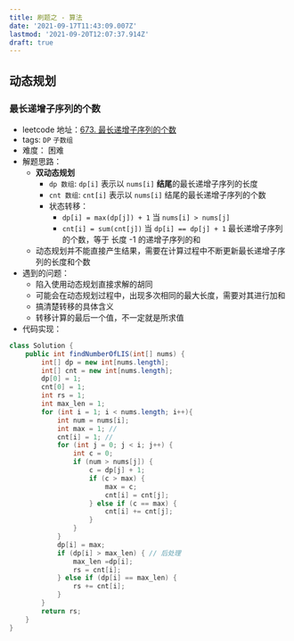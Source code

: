```yaml
---
title: 刷题之 - 算法
date: '2021-09-17T11:43:09.007Z'
lastmod: '2021-09-20T12:07:37.914Z'
draft: true
---
```


## 动态规划

### 最长递增子序列的个数

- leetcode 地址：[673. 最长递增子序列的个数](https://leetcode-cn.com/problems/number-of-longest-increasing-subsequence/)
- tags: `DP` `子数组`
- 难度： 困难
- 解题思路：
  - **双动态规划**
    - `dp 数组`: `dp[i]` 表示以 `nums[i]` **结尾**的最长递增子序列的长度
    - `cnt 数组`: `cnt[i]` 表示以 `nums[i]` 结尾的最长递增子序列的个数
    - 状态转移：
      - `dp[i] = max(dp[j]) + 1` 当 `nums[i] > nums[j]`
      - `cnt[i] = sum(cnt[j])` 当 `dp[i] == dp[j] + 1` 最长递增子序列的个数，等于 长度 -1 的递增子序列的和
  - 动态规划并不能直接产生结果，需要在计算过程中不断更新最长递增子序列的长度和个数
- 遇到的问题：
  - 陷入使用动态规划直接求解的胡同
  - 可能会在动态规划过程中，出现多次相同的最大长度，需要对其进行加和
  - 搞清楚转移的具体含义
  - 转移计算的最后一个值，不一定就是所求值
- 代码实现：
```java
class Solution {
    public int findNumberOfLIS(int[] nums) {
        int[] dp = new int[nums.length];
        int[] cnt = new int[nums.length];
        dp[0] = 1;
        cnt[0] = 1;
        int rs = 1;
        int max_len = 1;
        for (int i = 1; i < nums.length; i++){
            int num = nums[i];
            int max = 1; //
            cnt[i] = 1; // 
            for (int j = 0; j < i; j++) {
                int c = 0;
                if (num > nums[j]) {
                    c = dp[j] + 1;
                    if (c > max) {
                        max = c;
                        cnt[i] = cnt[j];
                    } else if (c == max) {
                        cnt[i] += cnt[j];
                    }
                } 
            }
            dp[i] = max;
            if (dp[i] > max_len) { // 后处理
                max_len =dp[i];
                rs = cnt[i];
            } else if (dp[i] == max_len) {
                rs += cnt[i];
            }
        }
        return rs;
    }
}
```
